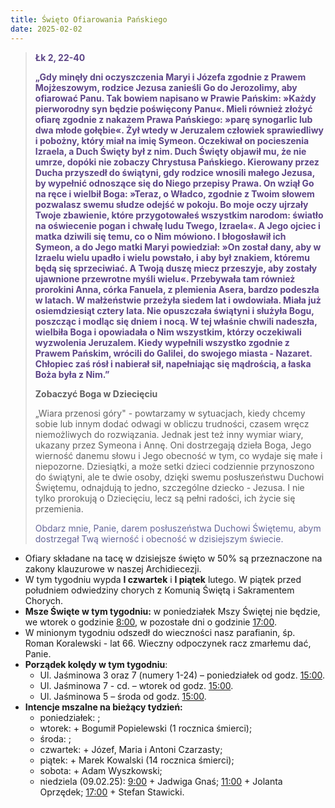 ```yaml
---
title: Święto Ofiarowania Pańskiego
date: 2025-02-02
---
```


> **<span style="color: #5D4587;">Łk 2, 22-40 </span>**
>
> **<span style="color: #5D4587;">„Gdy minęły dni oczyszczenia Maryi i Józefa zgodnie z Prawem Mojżeszowym, rodzice Jezusa zanieśli Go do Jerozolimy, aby ofiarować Panu. Tak bowiem napisano w Prawie Pańskim: »Każdy pierworodny syn będzie poświęcony Panu«. Mieli również złożyć ofiarę zgodnie z nakazem Prawa Pańskiego: »parę synogarlic lub dwa młode gołębie«. Żył wtedy w Jeruzalem człowiek sprawiedliwy i pobożny, który miał na imię Symeon. Oczekiwał on pocieszenia Izraela, a Duch Święty był z nim. Duch Święty objawił mu, że nie umrze, dopóki nie zobaczy Chrystusa Pańskiego. Kierowany przez Ducha przyszedł do świątyni, gdy rodzice wnosili małego Jezusa, by wypełnić odnoszące się do Niego przepisy Prawa. On wziął Go na ręce i wielbił Boga: »Teraz, o Władco, zgodnie z Twoim słowem pozwalasz swemu słudze odejść w pokoju. Bo moje oczy ujrzały Twoje zbawienie, które przygotowałeś wszystkim narodom: światło na oświecenie pogan i chwałę ludu Twego, Izraela«. A Jego ojciec i matka dziwili się temu, co o Nim mówiono. I błogosławił ich Symeon, a do Jego matki Maryi powiedział: »On został dany, aby w Izraelu wielu upadło i wielu powstało, i aby był znakiem, któremu będą się sprzeciwiać. A Twoją duszę miecz przeszyje, aby zostały ujawnione przewrotne myśli wielu«. Przebywała tam również prorokini Anna, córka Fanuela, z plemienia Asera, bardzo podeszła w latach. W małżeństwie przeżyła siedem lat i owdowiała. Miała już osiemdziesiąt cztery lata. Nie opuszczała świątyni i służyła Bogu, poszcząc i modląc się dniem i nocą. W tej właśnie chwili nadeszła, wielbiła Boga i opowiadała o Nim wszystkim, którzy oczekiwali wyzwolenia Jeruzalem. Kiedy wypełnili wszystko zgodnie z Prawem Pańskim, wrócili do Galilei, do swojego miasta - Nazaret. Chłopiec zaś rósł i nabierał sił, napełniając się mądrością, a łaska Boża była z Nim.”</span>**
>
>
>
> **Zobaczyć Boga w Dziecięciu**
>
> „Wiara przenosi góry" - powtarzamy w sytuacjach, kiedy chcemy sobie lub innym dodać odwagi w obliczu trudności, czasem wręcz niemożliwych do rozwiązania. Jednak jest też inny wymiar wiary, ukazany przez Symeona i Annę. Oni dostrzegają dzieła Boga, Jego wierność danemu słowu i Jego obecność w tym, co wydaje się małe i niepozorne. Dziesiątki, a może setki dzieci codziennie przynoszono do świątyni, ale te dwie osoby, dzięki swemu posłuszeństwu Duchowi Świętemu, odnajdują to jedno, szczególne dziecko - Jezusa. I nie tylko prorokują o Dziecięciu, lecz są pełni radości, ich życie się przemienia.
>
> <span style="color: #666699;">Obdarz mnie, Panie, darem posłuszeństwa Duchowi Świętemu, abym dostrzegał Twą wierność i obecność w dzisiejszym świecie.
> &nbsp;

- Ofiary składane na tacę w dzisiejsze święto w 50% są przeznaczone na zakony klauzurowe w naszej Archidiecezji.
- W tym tygodniu wypda **I czwartek** i **I piątek** lutego. W piątek przed południem odwiedziny chorych z Komunią Świętą i Sakramentem Chorych.
- **Msze Święte w tym tygodniu:** w poniedziałek Mszy Świętej nie będzie, we wtorek o godzinie <u>8:00</u>, w pozostałe dni o godzinie <u>17:00</u>.
- W minionym tygodniu odszedł do wieczności nasz parafianin, śp. Roman Koralewski - lat 66. Wieczny odpoczynek racz zmarłemu dać, Panie.
- **Porządek kolędy w tym tygodniu**:
  - Ul. Jaśminowa 3 oraz 7 (numery 1-24) – poniedziałek od godz. <u>15:00</u>.
  - Ul. Jaśminowa 7 - cd. – wtorek od godz. <u>15:00</u>.
  - Ul. Jaśminowa 5 – środa od godz. <u>15:00</u>.
- **Intencje mszalne na bieżący tydzień:**
  - poniedziałek: ;
  - wtorek: + Bogumił Popielewski (1 rocznica śmierci);
  - środa: ;
  - czwartek: + Józef, Maria i Antoni Czarzasty;
  - piątek: + Marek Kowalski (14 rocznica śmierci);
  - sobota: + Adam Wyszkowski;
  - niedziela (09.02.25): <u>9:00</u> + Jadwiga Gnaś; <u>11:00</u> + Jolanta Oprzędek; <u>17:00</u> + Stefan Stawicki.

